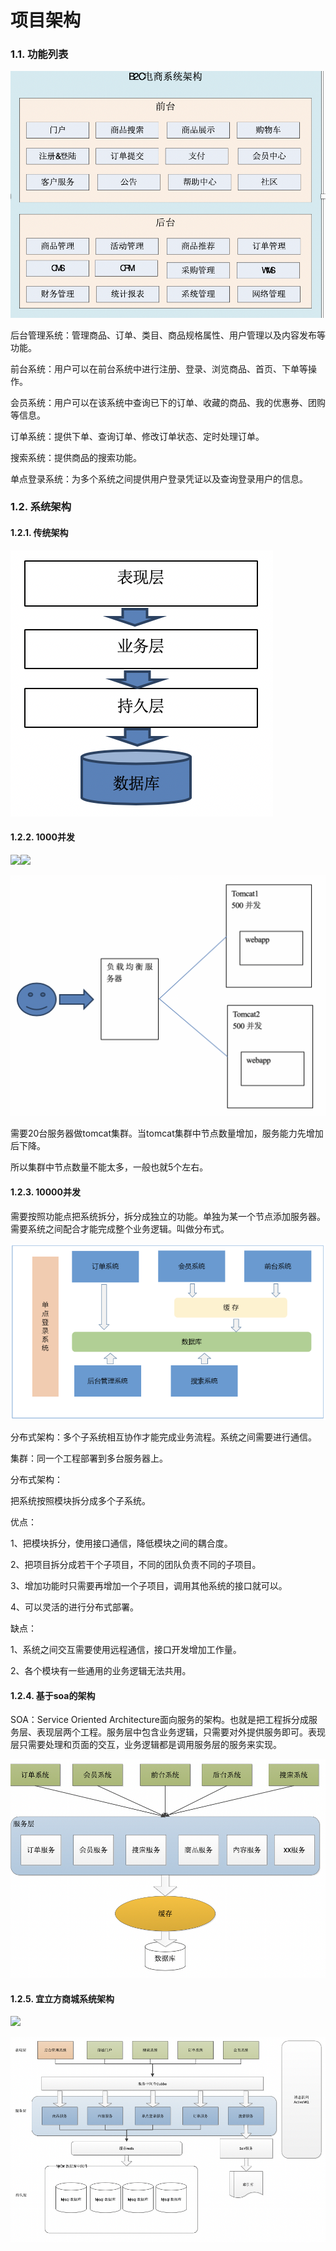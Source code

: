 # 项目架构

### 1.1. 功能列表

![](../.gitbook/assets/image%20%2866%29.png)

后台管理系统：管理商品、订单、类目、商品规格属性、用户管理以及内容发布等功能。

前台系统：用户可以在前台系统中进行注册、登录、浏览商品、首页、下单等操作。

会员系统：用户可以在该系统中查询已下的订单、收藏的商品、我的优惠券、团购等信息。

订单系统：提供下单、查询订单、修改订单状态、定时处理订单。

搜索系统：提供商品的搜索功能。

单点登录系统：为多个系统之间提供用户登录凭证以及查询登录用户的信息。  


### 1.2. 系统架构

#### 1.2.1.                  传统架构

![](../.gitbook/assets/image%20%28162%29.png)

#### 1.2.2.                  1000并发

![](file:////Users/wupan/Library/Group%20Containers/UBF8T346G9.Office/TemporaryItems/msohtmlclip/clip_image003.png)![](file:////Users/wupan/Library/Group%20Containers/UBF8T346G9.Office/TemporaryItems/msohtmlclip/clip_image004.png)  

![](../.gitbook/assets/image%20%2863%29.png)

需要20台服务器做tomcat集群。当tomcat集群中节点数量增加，服务能力先增加后下降。

所以集群中节点数量不能太多，一般也就5个左右。  


#### 1.2.3.                  10000并发

需要按照功能点把系统拆分，拆分成独立的功能。单独为某一个节点添加服务器。需要系统之间配合才能完成整个业务逻辑。叫做分布式。

![](../.gitbook/assets/image%20%28120%29.png)

分布式架构：多个子系统相互协作才能完成业务流程。系统之间需要进行通信。

集群：同一个工程部署到多台服务器上。

分布式架构：

把系统按照模块拆分成多个子系统。

优点：

1、把模块拆分，使用接口通信，降低模块之间的耦合度。

2、把项目拆分成若干个子项目，不同的团队负责不同的子项目。

3、增加功能时只需要再增加一个子项目，调用其他系统的接口就可以。

4、可以灵活的进行分布式部署。

缺点：

1、系统之间交互需要使用远程通信，接口开发增加工作量。

2、各个模块有一些通用的业务逻辑无法共用。

#### 1.2.4.                  基于soa的架构

SOA：Service Oriented Architecture面向服务的架构。也就是把工程拆分成服务层、表现层两个工程。服务层中包含业务逻辑，只需要对外提供服务即可。表现层只需要处理和页面的交互，业务逻辑都是调用服务层的服务来实现。

![](../.gitbook/assets/image%20%28154%29.png)

#### 1.2.5.                  宜立方商城系统架构

![](file:////Users/wupan/Library/Group%20Containers/UBF8T346G9.Office/TemporaryItems/msohtmlclip/clip_image009.png)

![](../.gitbook/assets/image%20%2865%29.png)

